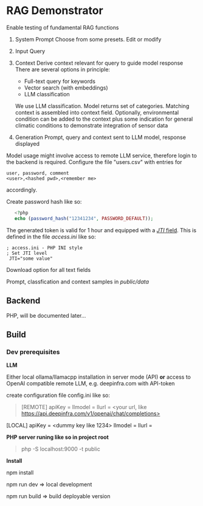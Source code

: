 # RAG Demonstrator

Enable testing of fundamental RAG functions

   1. System Prompt 
      Choose from some presets. Edit or modify 

   2. Input Query 

   3. Context 
      Derive context relevant for query to guide model response 
      There are several options in principle: 
         *  Full-text query for keywords 
         *  Vector search (with embeddings) 
         *  LLM classification 

      We use LLM classification. Model returns set of categories.
      Matching context is assembled into context field. 
      Optionally, environmental condition can be added to the context plus some
      indication for general climatic conditions to demonstrate integration of sensor data

   4. Generation 
      Prompt, query and context sent to LLM model, response displayed


Model usage might involve access to remote LLM service, therefore login to the backend is required.
Configure the file "users.csv" with entries for 

```csv
user, password, comment 
<user>,<hashed pwd>,<remember me>
```

accordingly.

Create password hash like so: 

```php
   <?php
   echo (password_hash("12341234", PASSWORD_DEFAULT));
```

The generated token is valid for 1 hour and equipped with a [*JTI* field](https://en.wikipedia.org/wiki/JSON_Web_Token). This is defined in the file *access.ini* like so: 

```
; access.ini - PHP INI style 
; Set JTI level 
 JTI="some value" 
```



Download option for all text fields



Prompt, classfication and context samples in *public/data* 


## Backend 

PHP, will be documented later...


## Build

### Dev prerequisites

**LLM**

Either local ollama/llamacpp installation in server mode (API) 
**or**
access to OpenAI compatible remote LLM, e.g. deepinfra.com with API-token

create configuration file config.ini like so:

> [REMOTE]
   apiKey = <your key>
   llmodel = <your model>
   llurl = <your url, like https://api.deepinfra.com/v1/openai/chat/completions>

   [LOCAL]
   apiKey = <dummy key like 1234>
   llmodel = <your model>
   llurl = <your local ollama url>


**PHP server runing like so in project root**

> php -S localhost:9000 -t public 

**Install**

npm install 

npm run dev => local development 

npm run build => build deployable version

